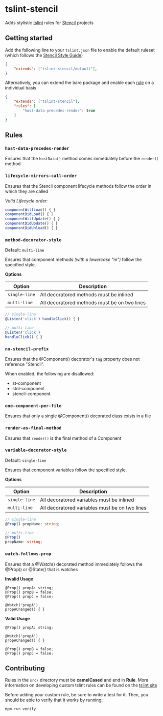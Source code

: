 # tslint-stencil
Adds stylistic [tslint](https://github.com/palantir/tslint) rules for [Stencil](https://github.com/ionic-team/stencil) projects

## Getting started
Add the following line to your `tslint.json` file to enable the default ruleset (which follows the [Stencil Style Guide](https://stenciljs.com/docs/style-guide))

```json
{
    "extends": ["tslint-stencil/default"],
}
```

Alternatively, you can extend the bare package and enable each [rule](#rules) on a individual basis
```json
{
    "extends": ["tslint-stencil"],
    "rules": [
        "host-data-precedes-render": true
    ]
}
```

## Rules
### `host-data-precedes-render`
Ensures that the `hostData()` method comes immediately before the `render()` method


### `lifecycle-mirrors-call-order`
Ensures that the Stencil component lifecycle methods follow the order in which they are called 

*Valid Lifecycle order:*

```ts
componentWillLoad() { }
componentDidLoad() { }
componentWillUpdate() { }
componentDidUpdate() { }
componentDidUnload() { }
```

### `method-decorator-style` 
Default: `multi-line`

Ensures that component methods *(with a lowercase "m")* follow the specified style. 

**Options**

| Option | Description |
|----------------|--------------|
|`single-line`   | All decoratored methods must be inlined |
|`multi-line`   | All decoratored methods must be on two lines |

```ts
// single-line
@Listen('click') handleClick() { }

// multi-line
@Listen('click') 
handleClick() { }
```


### `no-stencil-prefix`
Ensures that the @Component() decorator's `tag` property does not reference "Stencil".

When enabled, the following are disallowed:
- st-component
- stnl-component
- stencil-component


### `one-component-per-file`
Ensures that only a single @Component() decorated class exists in a file


### `render-as-final-method`
Ensures that `render()` is the final method of a Component


### `variable-decorator-style`
Default: `single-line`

Ensures that component variables follow the specified style. 

**Options**

| Option | Description |
|----------------|--------------|
|`single-line`   | All decoratored variables must be inlined |
|`multi-line`   | All decoratored variables must be on two lines |

```ts
// single-line
@Prop() propName: string;

// multi-line
@Prop() 
propName: string;
```


### `watch-follows-prop`
Ensures that a @Watch() decorated method immediately follows the @Prop() or @State() that is watches

**Invalid Usage**
```
@Prop() propA: string;
@Prop() propB = false;
@Prop() propC = false;

@Watch('propA')
propAChanged() { }
```

**Valid Usage**
```
@Prop() propA: string;

@Watch('propA')
propAChanged() { }

@Prop() propB = false;
@Prop() propC = false;
```



## Contributing
Rules in the `src/` directory must be **camelCased** and end in **Rule**.
More information on developing custom tslint rules can be found on the [tslint site](https://palantir.github.io/tslint/develop/custom-rules/)

Before adding your custom rule, be sure to write a test for it. Then, you should be able to verify that it works by running:
```
npm run verify
```